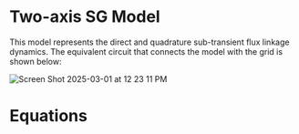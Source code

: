 # Two-axis SG Model
This model represents the direct and quadrature sub-transient flux linkage dynamics. The equivalent circuit that connects the model with the grid is shown below:

![Screen Shot 2025-03-01 at 12 23 11 PM](https://github.com/user-attachments/assets/75a24796-5f71-47a9-a30c-86c14d23b3ac)

# Equations
